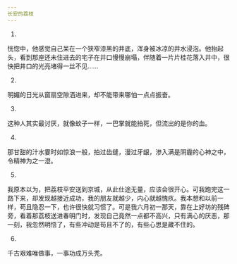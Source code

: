 ```yaml
---
长安的荔枝
---
```


1.

恍惚中，他感觉自己呆在一个狭窄漆黑的井底，浑身被冰凉的井水浸泡。他抬起头，看到那座还未住进去的宅子在井口慢慢崩塌，伴随着一片片桂花落入井中，很快把井口的光亮堵得一丝不见......

2.

明媚的日光从窗扇空隙洒进来，却不能带来哪怕一点点振奋。

3.

这种人其实最讨厌，就像蚊子一样，一巴掌就能拍死，但流出的是你的血。

4.

那甘甜的汁水霎时如惊浪一般，拍过齿缝，漫过牙龈，渗入满是阴霾的心神之中，令精神为之一澄。

5.

我原本以为，把荔枝平安送到京城，从此仕途无量，应该会很开心。可我跑完这一路下来，却发现越接近成功，我的朋友就越少，内心就越愧疚。我本想和以前一样，苟且隐忍一下，也许很快就习惯了。可是我六月初一那天，靠在上好坊的残碑旁，看着那荔枝送进春明门时，发现自己竟然一点都不高兴，只有满心的厌恶，那一刻，我忽然明悟了，有些冲动是苟且不了的，有些心思是藏不住的。

6.

千古艰难唯做事，一事功成万头秃。